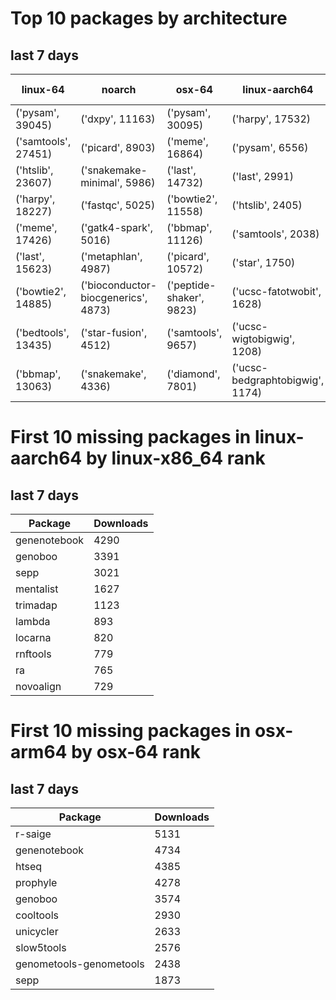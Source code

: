 # Top 10 packages by architecture
## last 7 days
|linux-64 | noarch | osx-64 | linux-aarch64 | osx-arm64 | 
|-|-|-|-|-|
|('pysam', 39045) |('dxpy', 11163) |('pysam', 30095) |('harpy', 17532) |('pysam', 4778) |
|('samtools', 27451) |('picard', 8903) |('meme', 16864) |('pysam', 6556) |('last', 2511) |
|('htslib', 23607) |('snakemake-minimal', 5986) |('last', 14732) |('last', 2991) |('htslib', 1165) |
|('harpy', 18227) |('fastqc', 5025) |('bowtie2', 11558) |('htslib', 2405) |('samtools', 1152) |
|('meme', 17426) |('gatk4-spark', 5016) |('bbmap', 11126) |('samtools', 2038) |('diamond', 1068) |
|('last', 15623) |('metaphlan', 4987) |('picard', 10572) |('star', 1750) |('bwa', 758) |
|('bowtie2', 14885) |('bioconductor-biocgenerics', 4873) |('peptide-shaker', 9823) |('ucsc-fatotwobit', 1628) |('hmmer', 622) |
|('bedtools', 13435) |('star-fusion', 4512) |('samtools', 9657) |('ucsc-wigtobigwig', 1208) |('fasttree', 530) |
|('bbmap', 13063) |('snakemake', 4336) |('diamond', 7801) |('ucsc-bedgraphtobigwig', 1174) |('raxml', 493) |
# First 10 missing packages in linux-aarch64 by linux-x86_64 rank
## last 7 days

| Package | Downloads |
| - | - |
| genenotebook | 4290 | 
| genoboo | 3391 | 
| sepp | 3021 | 
| mentalist | 1627 | 
| trimadap | 1123 | 
| lambda | 893 | 
| locarna | 820 | 
| rnftools | 779 | 
| ra | 765 | 
| novoalign | 729 | 
# First 10 missing packages in osx-arm64 by osx-64 rank
## last 7 days

| Package | Downloads |
| - | - |
| r-saige | 5131 | 
| genenotebook | 4734 | 
| htseq | 4385 | 
| prophyle | 4278 | 
| genoboo | 3574 | 
| cooltools | 2930 | 
| unicycler | 2633 | 
| slow5tools | 2576 | 
| genometools-genometools | 2438 | 
| sepp | 1873 | 
